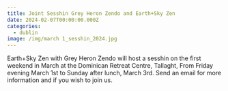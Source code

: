 ```yaml
---
title: Joint Sesshin Grey Heron Zendo and Earth+Sky Zen
date: 2024-02-07T00:00:00.000Z
categories:
  - dublin
image: /img/march 1_sesshin_2024.jpg
---
```


Earth+Sky Zen with Grey Heron Zendo will host a sesshin on the first weekend in March at the Dominican Retreat Centre, Tallaght, From Friday evening March 1st to Sunday after lunch, March 3rd. Send an email for more information and if you wish to join us.
